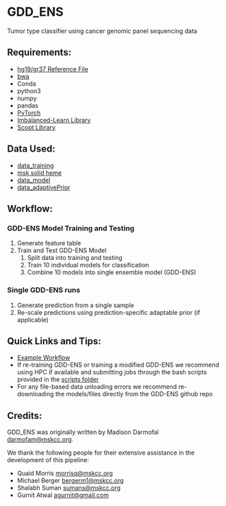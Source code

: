 # GDD_ENS
Tumor type classifier using cancer genomic panel sequencing data

## Requirements:
* [hg19/gr37 Reference File](https://hgdownload.cse.ucsc.edu/goldenpath/hg19/bigZips/)
* [bwa](https://bio-bwa.sourceforge.net/)
* Conda
* python3
* numpy
* pandas
* [PyTorch](https://pytorch.org/)
* [Imbalanced-Learn Library](https://imbalanced-learn.org/stable/index.html)
* [Scopt Library](https://scikit-optimize.github.io/stable/index.html)

## Data Used:
* [data_training](./doc/data.md#data_training)
* [msk solid heme](./doc/data.md#msk_solid_heme)
* [data_model](./doc/data.md#data_model)
* [data_adaptivePrior](./doc/data.md#data_adaptiveprior)

## Workflow:
### GDD-ENS Model Training and Testing
1. Generate feature table
2. Train and Test GDD-ENS Model
   1. Split data into training and testing
   2. Train 10 individual models for classification
   3. Combine 10 models into single ensemble model (GDD-ENS)

### Single GDD-ENS runs
1. Generate prediction from a single sample
2. Re-scale predictions using prediction-specific adaptable prior (if applicable)

## Quick Links and Tips:
* [Example Workflow](doc/workflow.md)
* If re-training GDD-ENS or training a modified GDD-ENS we recommend using HPC if available and submitting jobs through the bash scripts provided in the [scripts folder](./scripts)
* For any file-based data unloading errors we recommend re-downloading the models/files directly from the GDD-ENS github repo

## Credits:
GDD_ENS was originally written by Madison Darmofal <darmofam@mskcc.org>.

We thank the following people for their extensive assistance in the development of this pipeline:

- Quaid Morris <morrisq@mskcc.org>
- Michael Berger <bergerm1@mskcc.org>
- Shalabh Suman <sumans@mskcc.org>
- Gurnit Atwal <agurnit@gmail.com>

